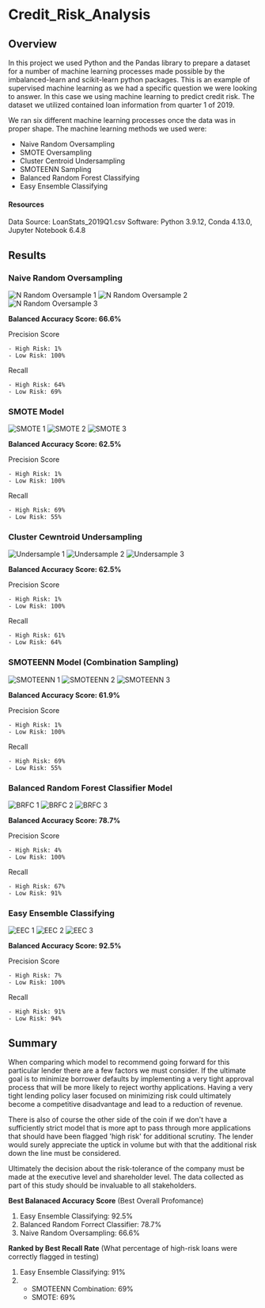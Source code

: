 # Credit_Risk_Analysis

## Overview

In this project we used Python and the Pandas library to prepare a dataset for a number of machine learning processes made possible by the imbalanced-learn and scikit-learn python packages. This is an example of supervised machine learning as we had a specific question we were looking to answer. In this case we using machine learning to predict credit risk. The dataset we utilized contained loan information from quarter 1 of 2019.

We ran six different machine learning processes once the data was in proper shape. The machine learning methods we used were:
- Naive Random Oversampling
- SMOTE Oversampling
- Cluster Centroid Undersampling
- SMOTEENN Sampling
- Balanced Random Forest Classifying
- Easy Ensemble Classifying

#### Resources
Data Source: LoanStats_2019Q1.csv
Software: Python 3.9.12, Conda 4.13.0, Jupyter Notebook 6.4.8




## Results
### Naive Random Oversampling
![N Random Oversample 1](/images/RandomOS_1.png)
![N Random Oversample 2](/images/RandomOS_2.png)
![N Random Oversample 3](/images/RandomOS_3.png)

**Balanced Accuracy Score: 66.6%**

Precision Score

    - High Risk: 1%
    - Low Risk: 100%

Recall

    - High Risk: 64%
    - Low Risk: 69%


### SMOTE Model
![SMOTE 1](/images/SMOTE_1.png)
![SMOTE 2](/images/SMOTE_2.png)
![SMOTE 3](/images/SMOTE_3.png)

**Balanced Accuracy Score: 62.5%**

Precision Score

    - High Risk: 1%
    - Low Risk: 100%

Recall

    - High Risk: 69%
    - Low Risk: 55%


### Cluster Cewntroid Undersampling
![Undersample 1](/images/Under_1.png)
![Undersample 2](/images/Under_2.png)
![Undersample 3](/images/Under_3.png)

**Balanced Accuracy Score: 62.5%**

Precision Score

    - High Risk: 1%
    - Low Risk: 100%

Recall

    - High Risk: 61%
    - Low Risk: 64%


### SMOTEENN Model (Combination Sampling)
![SMOTEENN 1](/images/Combo_1.png)
![SMOTEENN 2](/images/Combo_2.png)
![SMOTEENN 3](/images/Combo_3.png)

**Balanced Accuracy Score: 61.9%**

Precision Score

    - High Risk: 1%
    - Low Risk: 100%
Recall

    - High Risk: 69%
    - Low Risk: 55%

### Balanced Random Forest Classifier Model
![BRFC 1](/images/brfc_1.png)
![BRFC 2](/images/brfc_2.png)
![BRFC 3](/images/brfc_3.png)

**Balanced Accuracy Score: 78.7%**

Precision Score

    - High Risk: 4%
    - Low Risk: 100%

Recall

    - High Risk: 67%
    - Low Risk: 91%



### Easy Ensemble Classifying
![EEC 1](/images/eec_1.png)
![EEC 2](/images/eec_2.png)
![EEC 3](/images/eec_3.png)

**Balanced Accuracy Score: 92.5%**

Precision Score

    - High Risk: 7%
    - Low Risk: 100%

Recall

    - High Risk: 91%
    - Low Risk: 94%





## Summary

When comparing which model to recommend going forward for this particular lender there are a few factors we must consider. If the ultimate goal is to minimize borrower defaults by implementing a very tight approval process that will be more likely to reject worthy applications. Having a very tight lending policy laser focused on minimizing risk could ultimately become a competitive disadvantage and lead to a reduction of revenue.

There is also of course the other side of the coin if we don't have a sufficiently strict model that is more apt to pass through more applications that should have been flagged 'high risk' for additional scrutiny. The lender would surely appreciate the uptick in volume but with that the additional risk down the line must be considered. 

Ultimately the decision about the risk-tolerance of the company must be made at the executive level and shareholder level. The data collected as part of this study should be invaluable to all stakeholders.


**Best Balanaced Accuracy Score** (Best Overall Profomance)
1. Easy Ensemble Classifying: 92.5%
2. Balanced Random Forrect Classifier: 78.7%
3. Naive Random Oversampling: 66.6%


**Ranked by Best Recall Rate** (What percentage of high-risk loans were correctly flagged in testing)
1. Easy Ensemble Classifying: 91%
2. - SMOTEENN Combination: 69%
   - SMOTE: 69%
